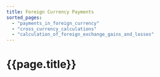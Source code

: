 ```yaml
---
title: Foreign Currency Payments
sorted_pages:
  - "payments_in_foreign_currency"
  - "cross_currency_calculations"
  - "calculation_of_foreign_exchange_gains_and_losses"
---
```

# {{page.title}}
